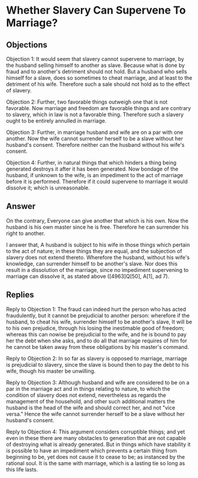 # Whether Slavery Can Supervene To Marriage?

## Objections

Objection 1: It would seem that slavery cannot supervene to marriage, by the husband selling himself to another as slave. Because what is done by fraud and to another's detriment should not hold. But a husband who sells himself for a slave, does so sometimes to cheat marriage, and at least to the detriment of his wife. Therefore such a sale should not hold as to the effect of slavery.

Objection 2: Further, two favorable things outweigh one that is not favorable. Now marriage and freedom are favorable things and are contrary to slavery, which in law is not a favorable thing. Therefore such a slavery ought to be entirely annulled in marriage.

Objection 3: Further, in marriage husband and wife are on a par with one another. Now the wife cannot surrender herself to be a slave without her husband's consent. Therefore neither can the husband without his wife's consent.

Objection 4: Further, in natural things that which hinders a thing being generated destroys it after it has been generated. Now bondage of the husband, if unknown to the wife, is an impediment to the act of marriage before it is performed. Therefore if it could supervene to marriage it would dissolve it; which is unreasonable.

## Answer

On the contrary, Everyone can give another that which is his own. Now the husband is his own master since he is free. Therefore he can surrender his right to another.

I answer that, A husband is subject to his wife in those things which pertain to the act of nature; in these things they are equal, and the subjection of slavery does not extend thereto. Wherefore the husband, without his wife's knowledge, can surrender himself to be another's slave. Nor does this result in a dissolution of the marriage, since no impediment supervening to marriage can dissolve it, as stated above ([4963]Q[50], A[1], ad 7).

## Replies

Reply to Objection 1: The fraud can indeed hurt the person who has acted fraudulently, but it cannot be prejudicial to another person: wherefore if the husband, to cheat his wife, surrender himself to be another's slave, It will be to his own prejudice, through his losing the inestimable good of freedom; whereas this can nowise be prejudicial to the wife, and he is bound to pay her the debt when she asks, and to do all that marriage requires of him for he cannot be taken away from these obligations by his master's command.

Reply to Objection 2: In so far as slavery is opposed to marriage, marriage is prejudicial to slavery, since the slave is bound then to pay the debt to his wife, though his master be unwilling.

Reply to Objection 3: Although husband and wife are considered to be on a par in the marriage act and in things relating to nature, to which the condition of slavery does not extend, nevertheless as regards the management of the household, and other such additional matters the husband is the head of the wife and should correct her, and not "vice versa." Hence the wife cannot surrender herself to be a slave without her husband's consent.

Reply to Objection 4: This argument considers corruptible things; and yet even in these there are many obstacles to generation that are not capable of destroying what is already generated. But in things which have stability it is possible to have an impediment which prevents a certain thing from beginning to be, yet does not cause it to cease to be; as instanced by the rational soul. It is the same with marriage, which is a lasting tie so long as this life lasts.